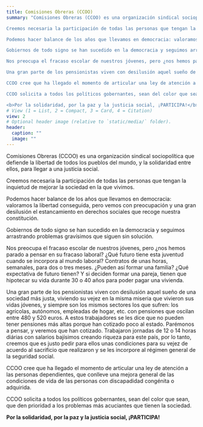 ```yaml
---
title: Comisiones Obreras (CCOO)
summary: "Comisiones Obreras (CCOO) es una organización sindical sociopolítica que defiende la libertad de todos los pueblos del mundo, y la solidaridad entre ellos, para llegar a una justicia social.

Creemos necesaria la participación de todas las personas que tengan la inquietud de mejorar la sociedad en la que vivimos.

Podemos hacer balance de los años que llevamos en democracia: valoramos la libertad conseguida, pero vemos con preocupación y una gran desilusión el estancamiento en derechos sociales que recoge nuestra constitución.

Gobiernos de todo signo se han sucedido en la democracia y seguimos arrastrando problemas gravísimos que siguen sin solución.

Nos preocupa el fracaso escolar de nuestros jóvenes, pero ¿nos hemos parado a pensar en su fracaso laboral? ¿Qué futuro tiene esta juventud cuando se incorpora al mundo laboral? Contratos de unas horas, semanales, para dos o tres meses. ¿Pueden así formar una familia? ¿Qué expectativa de futuro tienen? Y si deciden formar una pareja, tienen que hipotecar su vida durante 30 o 40 años para poder pagar una vivienda.

Una gran parte de los pensionistas viven con desilusión aquel sueño de una sociedad más justa, viviendo su vejez en la misma miseria que vivieron sus vidas jóvenes, y siempre son los mismos sectores los que sufren: los agrícolas, autónomos, empleadas de hogar, etc. con pensiones que oscilan entre 480 y 520 euros. A estos trabajadores se les dice que no pueden tener pensiones más altas porque han cotizado poco al estado. Parémonos a pensar, y veremos que han cotizado. Trabajaron jornadas de 12 o 14 horas diárias con salarios bajísimos creando riqueza para este país, por lo tanto, creemos que es justo pedir para ellos unas condiciones para su vejez de acuerdo al sacrificio que realizaron y se les incorpore al régimen general de la seguridad social.

CCOO cree que ha llegado el momento de articular una ley de atención a las personas dependientes, que conlleve una mejora general de las condiciones de vida de las personas con discapadidad congénita o adquirida.

CCOO solicita a todos los políticos gobernantes, sean del color que sean, que den prioridad a los problemas más acuciantes que tienen la sociedad.

<b>Por la solidaridad, por la paz y la justicia social, ¡PARTICIPA!</b>"
# View (1 = List, 2 = Compact, 3 = Card, 4 = Citation)
view: 2
# Optional header image (relative to `static/media/` folder).
header:
  caption: ""
  image: ""
---
```


Comisiones Obreras (CCOO) es una organización sindical sociopolítica que defiende la libertad de todos los pueblos del mundo, y la solidaridad entre ellos, para llegar a una justicia social.

Creemos necesaria la participación de todas las personas que tengan la inquietud de mejorar la sociedad en la que vivimos.

Podemos hacer balance de los años que llevamos en democracia: valoramos la libertad conseguida, pero vemos con preocupación y una gran desilusión el estancamiento en derechos sociales que recoge nuestra constitución.

Gobiernos de todo signo se han sucedido en la democracia y seguimos arrastrando problemas gravísimos que siguen sin solución.

Nos preocupa el fracaso escolar de nuestros jóvenes, pero ¿nos hemos parado a pensar en su fracaso laboral? ¿Qué futuro tiene esta juventud cuando se incorpora al mundo laboral? Contratos de unas horas, semanales, para dos o tres meses. ¿Pueden así formar una familia? ¿Qué expectativa de futuro tienen? Y si deciden formar una pareja, tienen que hipotecar su vida durante 30 o 40 años para poder pagar una vivienda.

Una gran parte de los pensionistas viven con desilusión aquel sueño de una sociedad más justa, viviendo su vejez en la misma miseria que vivieron sus vidas jóvenes, y siempre son los mismos sectores los que sufren: los agrícolas, autónomos, empleadas de hogar, etc. con pensiones que oscilan entre 480 y 520 euros. A estos trabajadores se les dice que no pueden tener pensiones más altas porque han cotizado poco al estado. Parémonos a pensar, y veremos que han cotizado. Trabajaron jornadas de 12 o 14 horas diárias con salarios bajísimos creando riqueza para este país, por lo tanto, creemos que es justo pedir para ellos unas condiciones para su vejez de acuerdo al sacrificio que realizaron y se les incorpore al régimen general de la seguridad social.

CCOO cree que ha llegado el momento de articular una ley de atención a las personas dependientes, que conlleve una mejora general de las condiciones de vida de las personas con discapadidad congénita o adquirida.

CCOO solicita a todos los políticos gobernantes, sean del color que sean, que den prioridad a los problemas más acuciantes que tienen la sociedad.

<b>Por la solidaridad, por la paz y la justicia social, ¡PARTICIPA!</b>